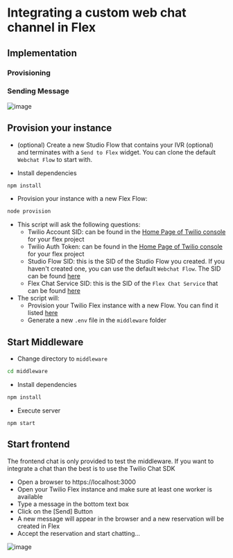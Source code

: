 # Integrating a custom web chat channel in Flex 

## Implementation

### Provisioning

### Sending Message

![image](https://user-images.githubusercontent.com/54728384/70634637-7841be00-1c2a-11ea-8326-5a53dc75a2a1.png)

## Provision your instance
* (optional) Create a new Studio Flow that contains your IVR (optional) and terminates with a `Send to Flex` widget. You can clone the default  `Webchat Flow` to start with. 

* Install dependencies
```sh
npm install
```
* Provision your instance with a new Flex Flow:
```sh
node provision
```
* This script will ask the following questions: 
  * Twilio Account SID: can be found in the [Home Page of Twilio console](https://www.twilio.com/console) for your flex project
  * Twilio Auth Token: can be found in the [Home Page of Twilio console](https://www.twilio.com/console) for your flex project
  * Studio Flow SID: this is the SID of the Studio Flow you created. If you haven't created one, you can use the default `Webchat Flow`. The SID can be found [here](https://www.twilio.com/console/studio/dashboard)
  *  Flex Chat Service SID: this is the SID of the `Flex Chat Service` that can be found [here](https://www.twilio.com/console/chat/dashboard)
* The script will:
  * Provision your Twilio Flex instance with a new Flow. You can find it listed [here](https://www.twilio.com/console/flex/messaging) 
  * Generate a new `.env` file in the `middleware` folder

## Start Middleware 
* Change directory to `middleware`
```sh
cd middleware
```
* Install dependencies
```sh
npm install
```
* Execute server
```
npm start
```

## Start frontend

The frontend chat is only provided to test the middleware. If you want to integrate a chat than the best is to use the Twilio Chat SDK

* Open a browser to https://localhost:3000
* Open your Twilio Flex instance and make sure at least one worker is available
* Type a message in the bottom text box
* Click on the [Send] Button
* A new message will appear in the browser and a new reservation will be created in Flex
* Accept the reservation and start chatting... 

![image](https://user-images.githubusercontent.com/54728384/70626271-08c4d200-1c1c-11ea-838c-654ec959e949.png)
